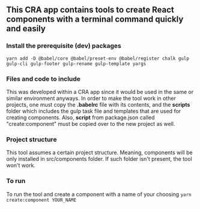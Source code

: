 ## This CRA app contains tools to create React components with a terminal command quickly and easily

### Install the prerequisite (dev) packages
  
`yarn add -D @babel/core @babel/preset-env @babel/register chalk gulp gulp-cli gulp-footer gulp-rename gulp-template yargs` 
  

### Files and code to include

This was developed within a CRA app since it would be used in the same or similar environment anyways. In order to make the tool work in other projects, one must copy the **.babelrc** file with its contents, and the **scripts** folder which includes the gulp task file and templates that are used for creating components. Also, **script** from package.json called "create:component" must be copied over to the new project as well.


### Project structure

This tool assumes a certain project structure. Meaning, components will be only installed in src/components folder. If such folder isn't present, the tool won't work. 

### To run

To run the tool and create a component with a name of your choosing
`yarn create:component YOUR_NAME`
